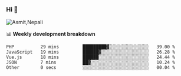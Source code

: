 ### Hi 👋

![Asmit,Nepali](https://media.giphy.com/media/L8K62iTDkzGX6/giphy.gif)
<!--
**asmit99nepali/asmit99nepali** is a ✨ _special_ ✨ repository because its `README.md` (this file) appears on your GitHub profile.

Here are some ideas to get you started:

- 🔭 I’m currently working on ...
- 🌱 I’m currently learning ...
- 👯 I’m looking to collaborate on ...
- 🤔 I’m looking for help with ...
- 💬 Ask me about ...
- 📫 How to reach me: ...
- 😄 Pronouns: ...
- ⚡ Fun fact: ...
-->


📊 **Weekly development breakdown**
<!--START_SECTION:waka-->

```text
PHP          29 mins         █████████▓░░░░░░░░░░░░░░░   39.00 %
JavaScript   19 mins         ██████▓░░░░░░░░░░░░░░░░░░   26.28 %
Vue.js       18 mins         ██████░░░░░░░░░░░░░░░░░░░   24.44 %
JSON         7 mins          ██▓░░░░░░░░░░░░░░░░░░░░░░   10.24 %
Other        0 secs          ░░░░░░░░░░░░░░░░░░░░░░░░░   00.04 %
```

<!--END_SECTION:waka-->

